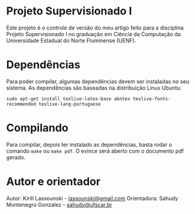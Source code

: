 # Projeto Supervisionado I

Este projeto é o controle de versão do meu artigo feito para a disciplina
Projeto Supervisionado I no graduação em Ciência da Computação da Universidade
Estadual do Norte Fluminense (UENF).


# Dependências

Para poder compilar, algumas dependências devem ser instaladas no seu sistema.
As dependências são baseadas na distribuição Linux Ubuntu.

    sudo apt-get install texlive-latex-base abntex texlive-fonts-recommended texlive-lang-portuguese

# Compilando

Para compilar, depois ter instalado as dependências, basta rodar o comando
`make` ou `make pdf`. O evince será aberto com o documento pdf gerado.

# Autor e orientador

Autor: Kirill Lassounski - lassounski@gmail.com
Orientadora: Sahudy Montenegro Gonzalez - sahudy@ufscar.br

